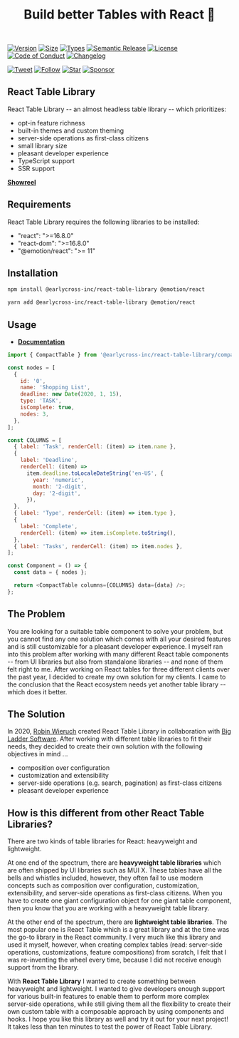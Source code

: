 <h1 align="center">Build better Tables with React&nbsp;🍱</h1>

<br>

[![Version][version-badge]][package]
[![Size][size-badge]][size]
[![Types][type-badge]][package]
[![Semantic Release][semantic-release-badge]][semantic-release]
[![License][license-badge]][license]
[![Code of Conduct][coc-badge]][coc]
[![Changelog][changelog-badge]][changelog]

[![Tweet][twitter-badge]][twitter]
[![Follow][twitter-follow-badge]][twitter-follow]
[![Star][github-star-badge]][github-star]
[![Sponsor][github-sponsor-badge]][github-sponsor]

## React Table Library

React Table Library -- an almost headless table library -- which prioritizes:

- opt-in feature richness
- built-in themes and custom theming
- server-side operations as first-class citizens
- small library size
- pleasant developer experience
- TypeScript support
- SSR support

**[Showreel](https://react-tables.com/)**

## Requirements

React Table Library requires the following libraries to be installed:

- "react": ">=16.8.0"
- "react-dom": ">=16.8.0"
- "@emotion/react": ">= 11"

## Installation

```sh
npm install @earlycross-inc/react-table-library @emotion/react
```

```sh
yarn add @earlycross-inc/react-table-library @emotion/react
```

## Usage

- **[Documentation](https://react-table-library.com/)**

```javascript
import { CompactTable } from '@earlycross-inc/react-table-library/compact';

const nodes = [
  {
    id: '0',
    name: 'Shopping List',
    deadline: new Date(2020, 1, 15),
    type: 'TASK',
    isComplete: true,
    nodes: 3,
  },
];

const COLUMNS = [
  { label: 'Task', renderCell: (item) => item.name },
  {
    label: 'Deadline',
    renderCell: (item) =>
      item.deadline.toLocaleDateString('en-US', {
        year: 'numeric',
        month: '2-digit',
        day: '2-digit',
      }),
  },
  { label: 'Type', renderCell: (item) => item.type },
  {
    label: 'Complete',
    renderCell: (item) => item.isComplete.toString(),
  },
  { label: 'Tasks', renderCell: (item) => item.nodes },
];

const Component = () => {
  const data = { nodes };

  return <CompactTable columns={COLUMNS} data={data} />;
};
```

## The Problem

You are looking for a suitable table component to solve your problem, but you cannot find any one solution which comes with all your desired features and is still customizable for a pleasant developer experience. I myself ran into this problem after working with many different React table components -- from UI libraries but also from standalone libraries -- and none of them felt right to me. After working on React tables for three different clients over the past year, I decided to create my own solution for my clients. I came to the conclusion that the React ecosystem needs yet another table library -- which does it better.

## The Solution

In 2020, [Robin Wieruch](https://www.robinwieruch.de) created React Table Library in collaboration with [Big Ladder Software](https://bigladdersoftware.com/). After working with different table libraries to fit their needs, they decided to create their own solution with the following objectives in mind ...

- composition over configuration
- customization and extensibility
- server-side operations (e.g. search, pagination) as first-class citizens
- pleasant developer experience

[version-badge]: https://img.shields.io/npm/v/@earlycross-inc/react-table-library
[package]: https://www.npmjs.com/package/@earlycross-inc/react-table-library
[type-badge]: https://img.shields.io/npm/types/@earlycross-inc/react-table-library
[license-badge]: https://img.shields.io/npm/l/@earlycross-inc/react-table-library.svg
[license]: https://github.com/table-library/react-table-library/blob/master/LICENSE
[semantic-release-badge]: https://img.shields.io/badge/%F0%9F%9A%80-semantic--release-blueviolet
[semantic-release]: https://github.com/table-library/react-table-library/releases
[github-star-badge]: https://img.shields.io/github/stars/table-library/react-table-library?style=social
[github-star]: https://github.com/table-library/react-table-library/stargazers
[coc-badge]: https://img.shields.io/badge/code%20of-conduct-ff69b4.svg
[coc]: https://github.com/table-library/react-table-library/blob/master/CODE_OF_CONDUCT.md
[changelog-badge]: https://img.shields.io/badge/Change-Log-blue
[changelog]: https://github.com/table-library/react-table-library/blob/master/CHANGELOG.md
[twitter]: https://twitter.com/intent/tweet?text=Check%20out%20react-table-library%20by%20%40rwieruch%20https%3A%2F%2Fgithub.com%2Ftable-library%2Freact-table-library%20%F0%9F%91%8D
[twitter-badge]: https://img.shields.io/twitter/url/https/github.com/table-library/react-table-library.svg?style=social
[twitter-follow]: https://twitter.com/rwieruch
[twitter-follow-badge]: https://img.shields.io/twitter/follow/rwieruch?style=social
[size-badge]: https://badgen.net/bundlephobia/minzip/@earlycross-inc/react-table-library@latest
[size]: https://bundlephobia.com/package/@earlycross-inc/react-table-library
[github-sponsor-badge]: https://img.shields.io/static/v1?label=Sponsor&message=%E2%9D%A4&color=red&logo=GitHub&link=https://github.com/sponsors/rwieruch
[github-sponsor]: https://github.com/sponsors/rwieruch

## How is this different from other React Table Libraries?

There are two kinds of table libraries for React: heavyweight and lightweight.

At one end of the spectrum, there are **heavyweight table libraries** which are often shipped by UI libraries such as MUI X. These tables have all the bells and whistles included, however, they often fail to use modern concepts such as composition over configuration, customization, extensibility, and server-side operations as first-class citizens. When you have to create one giant configuration object for one giant table component, then you know that you are working with a heavyweight table library.

At the other end of the spectrum, there are **lightweight table libraries**. The most popular one is React Table which is a great library and at the time was the go-to library in the React community. I very much like this library and used it myself, however, when creating complex tables (read: server-side operations, customizations, feature compositions) from scratch, I felt that I was re-inventing the wheel every time, because I did not receive enough support from the library.

With **React Table Library** I wanted to create something between heavyweight and lightweight. I wanted to give developers enough support for various built-in features to enable them to perform more complex server-side operations, while still giving them all the flexibility to create their own custom table with a composable approach by using components and hooks. I hope you like this library as well and try it out for your next project! It takes less than ten minutes to test the power of React Table Library.

